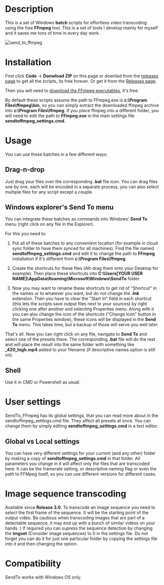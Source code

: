 # Description
This is a set of Windows **batch** scripts for effortless video transcoding using the free **FFmpeg** tool. This is a set of tools I develop mainly for myself and it saves me tons of time in every day work.

![send_to_ffmpeg](https://user-images.githubusercontent.com/9025818/155185990-32fec47d-e557-4a2f-a412-49f2f9a57f3d.jpg "SendTo_FFmpeg presets in the Windows Explorer's Send To menu")

# Installation 

First click **Code** -> **Donwload ZIP** on this page or downlad from the [releases page](https://github.com/keerah/SendTo_FFmpeg/releases) to get all the scripts, its free forever. Or get it from the [Releases page](https://github.com/keerah/SendTo_FFmpeg/releases).

Then you will need to [download the FFmpeg executables](https://ffmpeg.org/download.html#build-windows), it's free.

By default these scripts assume the path to FFmpeg.exe is **c:\Program Files\ffmpeg\bin**, so you can simply extract the downloaded ffmpeg archive into **c:\Program Files\ffmpeg**. If you place ffmpeg into a different folder, you will need to edit the path to **FFmpeg.exe** in the main settings file **sendtoffmpeg_settings.cmd**.

# Usage
You can use these batches in a few different ways:

## Drag-n-drop
Just drag your files over the corresponding **.bat** file icon. You can drag files one by one, each will be encoded in a separate process, you can also select multiple files for any script except a couple.

## Windows explorer's Send To menu
You can integrate these batches as commands into Windows' **Send To** menu (right click on any file in the Explorer).

For this you need to:

1. Put all of these batches to any convenient location (for example in cloud sync folder to have them synced for all machines). Find the file named **sendtoffmpeg_settings.cmd** and edit it to change the path to **FFmpeg** installation if it's different from **c:\Program Files\ffmpeg**.

2. Create the shortcuts for these files (Alt-drag them onto your Desktop for example). Then place these shortcuts into **C:\Users\[YOUR USER NAME]\AppData\Roaming\Microsoft\Windows\SendTo** folder.

3. Now you may want to rename these shortcuts to get rid of "Shortcut" in the names or to whatever you want, but do not change the **.lnk** extension. Then you have to clear the "Start In" field in each shortcut (this lets the scripts save output files next to your sources) by right clicking one after another and selecting Properties menu. Along with it you can also change the icon of the shortcuts ("Change Icon" button in the same Properties window), these icons will be displayed in the **Send To** menu. This takes time, but a backup of those will serve you well later.

That's all. Now you can right click on any file, navigate to **Send To** and select one of the presets there. The corresponding **.bat** file will do the rest and will place the result into the same folder with something like **_420_high.mp4** added to your filename (if descriptive names option is still on).

## Shell

Use it in CMD or Powershell as usual.

# User settings

SendTo_FFmpeg has its global settings, that you can read more about in the sendtoffmpeg_settings.cmd file. They affect all presets at once. You can change them by simply editing **sendtoffmpeg_settings.cmd** in a text editor.

## Global vs Local settings

You can have very different settings for your current (and any other) folder by making a copy of **sendtoffmpeg_settings.cmd** in that folder. All parameters you change in it will affect only the files that are transcoded here. It can be the framerate setting, or descriptive naming flag or even the path to FFMpeg itself, so you can use different versions for different cases.

# Image sequence transcoding

Available since **Release 3.0**. To transcode an image sequence you need to select the first frame of the sequence. It will be the starting point of the output video. Be cautious when transcoding images that are part of a detectable sequence, it may end up with a bunch of similar videos on your hands :) If required you can supress the sequence detection by changing the **imgset** (Consider image sequences) to 0 in the settings file. Do not forget you can do it for just one particular folder by copying the settings file into it and then changing the option.

# Compatibility

SendTo works with Windows OS only. 